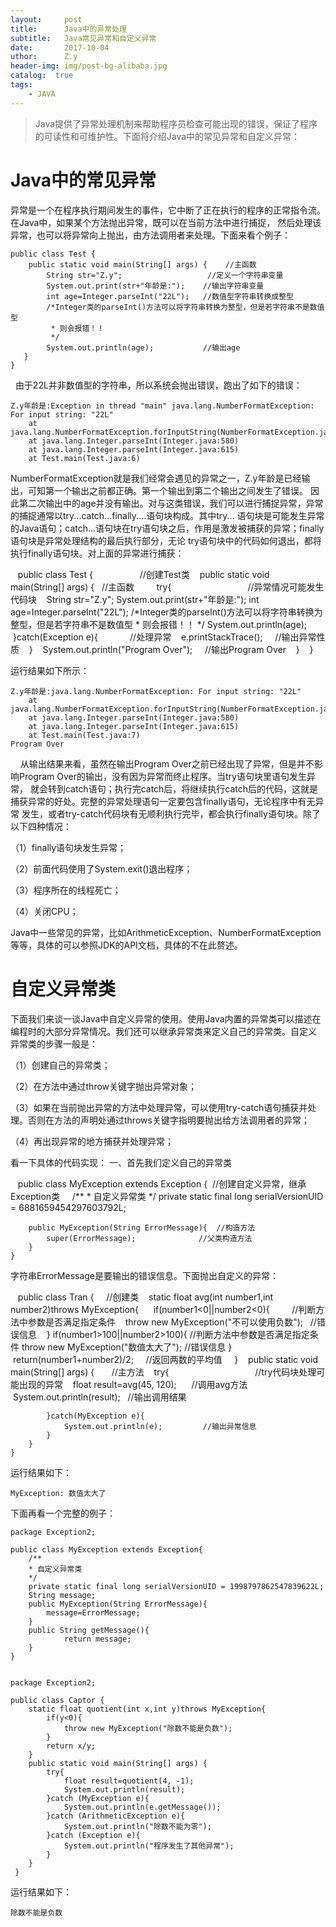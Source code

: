 ```yaml
--- 
layout:     post 
title:      Java中的异常处理 
subtitle:   Java常见异常和自定义异常 
date:       2017-10-04 
uthor:      Z.y 
header-img: img/post-bg-alibaba.jpg
catalog:  true
tags: 
    - JAVA
---
```




>Java提供了异常处理机制来帮助程序员检查可能出现的错误，保证了程序的可读性和可维护性。下面将介绍Java中的常见异常和自定义异常：


# Java中的常见异常
异常是一个在程序执行期间发生的事件，它中断了正在执行的程序的正常指令流。在Java中，如果某个方法抛出异常，既可以在当前方法中进行捕捉，
然后处理该异常，也可以将异常向上抛出，由方法调用者来处理。下面来看个例子：

    public class Test {
	    public static void main(String[] args) {    //主函数
		    String str="Z.y";                   //定义一个字符串变量
		    System.out.print(str+"年龄是:");    //输出字符串变量
		    int age=Integer.parseInt("22L");   //数值型字符串转换成整型
		    /*Integer类的parseInt()方法可以将字符串转换为整型，但是若字符串不是数值型
		     * 则会报错！！
		     */
		    System.out.println(age);           //输出age
	   }
    }
   
由于22L并非数值型的字符串，所以系统会抛出错误，跑出了如下的错误：

    Z.y年龄是:Exception in thread "main" java.lang.NumberFormatException: For input string: "22L"
	    at java.lang.NumberFormatException.forInputString(NumberFormatException.java:65)
	    at java.lang.Integer.parseInt(Integer.java:580)
	    at java.lang.Integer.parseInt(Integer.java:615)
	    at Test.main(Test.java:6)

NumberFormatException就是我们经常会遇见的异常之一，Z.y年龄是已经输出，可知第一个输出之前都正确。第一个输出到第二个输出之间发生了错误。
因此第二次输出中的age并没有输出。对与这类错误，我们可以进行捕捉异常，异常的捕捉通常以try...catch...finally....语句块构成。其中try...
语句块是可能发生异常的Java语句；catch...语句块在try语句块之后，作用是激发被捕获的异常；finally语句块是异常处理结构的最后执行部分，无论
try语句块中的代码如何退出，都将执行finally语句块。对上面的异常进行捕获：


    public class Test {                   //创建Test类
	    public static void main(String[] args) {    //主函数      
		    try{                                //异常情况可能发生代码块
			    String str="Z.y";
			    System.out.print(str+"年龄是:");
			    int age=Integer.parseInt("22L");
			    /*Integer类的parseInt()方法可以将字符串转换为整型，但是若字符串不是数值型
			     * 则会报错！！
			     */
			    System.out.println(age);
		    }catch(Exception e){             //处理异常
			    e.printStackTrace();     //输出异常性质
		    }
		    System.out.println("Program Over");     //输出Program Over
	    }
    }
    

运行结果如下所示：

    Z.y年龄是:java.lang.NumberFormatException: For input string: "22L"
	    at java.lang.NumberFormatException.forInputString(NumberFormatException.java:65)
	    at java.lang.Integer.parseInt(Integer.java:580)
	    at java.lang.Integer.parseInt(Integer.java:615)
	    at Test.main(Test.java:7)
    Program Over
    
从输出结果来看，虽然在输出Program Over之前已经出现了异常，但是并不影响Program Over的输出，没有因为异常而终止程序。当try语句块里语句发生异常，
就会转到catch语句；执行完catch后，将继续执行catch后的代码，这就是捕获异常的好处。完整的异常处理语句一定要包含finally语句，无论程序中有无异常
发生，或者try-catch代码块有无顺利执行完毕，都会执行finally语句块。除了以下四种情况：  

（1）finally语句块发生异常；   

（2）前面代码使用了System.exit()退出程序；  

（3）程序所在的线程死亡；  

（4）关闭CPU；  

Java中一些常见的异常，比如ArithmeticException、NumberFormatException等等，具体的可以参照JDK的API文档，具体的不在此赘述。

# 自定义异常类
下面我们来谈一谈Java中自定义异常的使用。使用Java内置的异常类可以描述在编程时的大部分异常情况。我们还可以继承异常类来定义自己的异常类。自定义
异常类的步骤一般是：  

（1）创建自己的异常类；  

（2）在方法中通过throw关键字抛出异常对象；  

（3）如果在当前抛出异常的方法中处理异常，可以使用try-catch语句捕获并处理。否则在方法的声明处通过throws关键字指明要抛出给方法调用者的异常；  

（4）再出现异常的地方捕获并处理异常；  

看一下具体的代码实现：
一、首先我们定义自己的异常类

    public class MyException extends Exception {  //创建自定义异常，继承Exception类
	     /**
	     * 自定义异常类
	     */
	    private static final long serialVersionUID = 6881659454297603792L;

	    public MyException(String ErrorMessage){  //构造方法
		    super(ErrorMessage);              //父类构造方法
	    }
    }

字符串ErrorMessage是要输出的错误信息。下面抛出自定义的异常：

    public class Tran {     //创建类
	    static float avg(int number1,int number2)throws MyException{
	   	    if(number1<0||number2<0){         //判断方法中参数是否满足指定条件
			    throw new MyException("不可以使用负数");    //错误信息
		    }
		    if(number1>100||number2>100){     //判断方法中参数是否满足指定条件
			    throw new MyException("数值太大了");        //错误信息
		    }
		    return(number1+number2)/2;     //返回两数的平均值
	     }
	    public static void main(String[] args) {       //主方法
		    try{                                   //try代码块处理可能出现的异常
			    float result=avg(45, 120);      //调用avg方法
			    System.out.println(result);    //输出调用结果
					
		    }catch(MyException e){
			    System.out.println(e);         //输出异常信息
		    }
	    }
    }

运行结果如下：

    MyException: 数值太大了

下面再看一个完整的例子：

    package Exception2;

    public class MyException extends Exception{
	    /**
	    * 自定义异常类
	    */
	    private static final long serialVersionUID = 1998797862547839622L;
	    String message;
	    public MyException(String ErrorMessage){
		    message=ErrorMessage;
	    }
	    public String getMessage(){
	    	    return message;
	    }
    }


    package Exception2;

    public class Captor {
	    static float quotient(int x,int y)throws MyException{
		    if(y<0){
			    throw new MyException("除数不能是负数");
		    }
		    return x/y;
	    }
	    public static void main(String[] args) {
		    try{
			    float result=quotient(4, -1);
			    System.out.println(result);
		    }catch (MyException e){
			    System.out.println(e.getMessage());
		    }catch (ArithmeticException e){
			    System.out.println("除数不能为零");
		    }catch (Exception e){
			    System.out.println("程序发生了其他异常");
		    }
	    }
     }

运行结果如下：

    除数不能是负数



